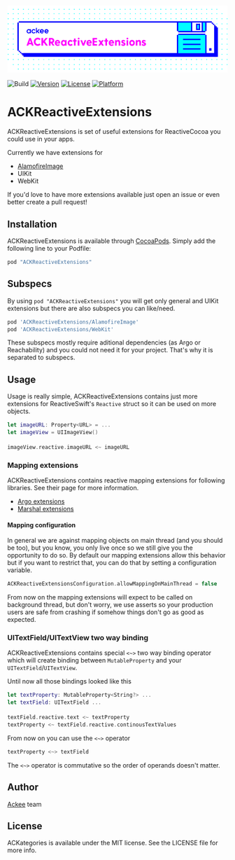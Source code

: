 ![ackee|ACKReactiveExtensions](Resources/cover-image.png)

![Build](https://github.com/AckeeCZ/ACKReactiveExtensions/workflows/Build/badge.svg)
[![Version](https://img.shields.io/cocoapods/v/ACKReactiveExtensions.svg?style=flat)](http://cocoapods.org/pods/ACKReactiveExtensions)
[![License](https://img.shields.io/cocoapods/l/ACKReactiveExtensions.svg?style=flat)](http://cocoapods.org/pods/ACKReactiveExtensions)
[![Platform](https://img.shields.io/cocoapods/p/ACKReactiveExtensions.svg?style=flat)](http://cocoapods.org/pods/ACKReactiveExtensions)

# ACKReactiveExtensions

ACKReactiveExtensions is set of useful extensions for ReactiveCocoa you could use in your apps.

Currently we have extensions for
- [AlamofireImage](https://github.com/Alamofire/AlamofireImage)
- UIKit
- WebKit

If you'd love to have more extensions available just open an issue or even better create a pull request!

## Installation

ACKReactiveExtensions is available through [CocoaPods](http://cocoapods.org). Simply add the following line to your Podfile:

```ruby
pod "ACKReactiveExtensions"
```

## Subspecs
By using `pod "ACKReactiveExtensions"` you will get only general and UIKit extensions but there are also subspecs you can like/need.

```ruby
pod 'ACKReactiveExtensions/AlamofireImage'
pod 'ACKReactiveExtensions/WebKit'
```
These subspecs mostly require aditional dependencies (as Argo or Reachability) and you could not need it for your project. That's why it is separated to subspecs.

## Usage
Usage is really simple, ACKReactiveExtensions contains just more extensions for ReactiveSwift's `Reactive` struct so it can be used on more objects.

```swift
let imageURL: Property<URL> = ...
let imageView = UIImageView()

imageView.reactive.imageURL <~ imageURL
```

### Mapping extensions

ACKReactiveExtensions contains reactive mapping extensions for following libraries. See their page for more information.

- [Argo extensions](Docs/Argo.md)
- [Marshal extensions](Docs/Marshal.md)

#### Mapping configuration

In general we are against mapping objects on main thread (and you should be too), but you know, you only live once so we still give you the opportunity to do so. By default our mapping extensions allow this behavior but if you want to restrict that, you can do that by setting a configuration variable.

```swift
ACKReactiveExtensionsConfiguration.allowMappingOnMainThread = false
```
From now on the mapping extensions will expect to be called on background thread, but don't worry, we use asserts so your production users are safe from crashing if somehow things don't go as good as expected.

### UITextField/UITextView two way binding

ACKReactiveExtensions contains special `<~>` two way binding operator which will create binding between `MutableProperty` and your `UITextField`/`UITextView`.

Until now all those bindings looked like this
```swift
let textProperty: MutableProperty<String?> ...
let textField: UITextField ...

textField.reactive.text <~ textProperty
textProperty <~ textField.reactive.continousTextValues
```

From now on you can use the `<~>` operator
```swift
textProperty <~> textField
```

The `<~>` operator is commutative so the order of operands doesn't matter.

## Author

[Ackee](https://ackee.cz) team

## License

ACKategories is available under the MIT license. See the LICENSE file for more info.

[1]:	https://twitter.com/AckeeCZ
